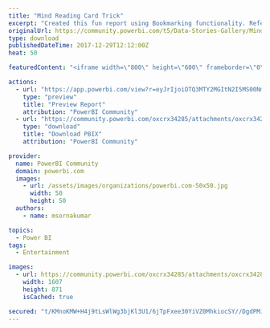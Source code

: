 ```yaml
---
title: "Mind Reading Card Trick"
excerpt: "Created this fun report using Bookmarking functionality. Reference : http://www.caveofmagic.com/"
originalUrl: https://community.powerbi.com/t5/Data-Stories-Gallery/Mind-Reading-Card-Trick/m-p/330548
type: download
publishedDateTime: 2017-12-29T12:12:00Z
heat: 50

featuredContent: "<iframe width=\"800\" height=\"600\" frameborder=\"0\" src=\"https://app.powerbi.com/view?r=eyJrIjoiOTQ3MTY2MGItN2I5MS00NmZlLWE2MWYtOTM5MDE3ZGVmZTNjIiwidCI6ImE5ZThjZjE4LWFhMTItNGM2OC1iNzIwLWQ1NGRlMzdiMWQ0MyIsImMiOjEwfQ\"></iframe>"

actions:
  - url: "https://app.powerbi.com/view?r=eyJrIjoiOTQ3MTY2MGItN2I5MS00NmZlLWE2MWYtOTM5MDE3ZGVmZTNjIiwidCI6ImE5ZThjZjE4LWFhMTItNGM2OC1iNzIwLWQ1NGRlMzdiMWQ0MyIsImMiOjEwfQ"
    type: "preview"
    title: "Preview Report"
    attribution: "PowerBI Community"
  - url: "https://community.powerbi.com/oxcrx34285/attachments/oxcrx34285/DataStoriesGallery/1408/2/MindReadingCardTrick.pbix"
    type: "download"
    title: "Download PBIX"
    attribution: "PowerBI Community"

provider:
  name: PowerBI Community
  domain: powerbi.com
  images:
    - url: /assets/images/organizations/powerbi.com-50x50.jpg
      width: 50
      height: 50
  authors:
    - name: msornakumar

topics:
  - Power BI
tags:
  - Entertainment

images:
  - url: https://community.powerbi.com/oxcrx34285/attachments/oxcrx34285/DataStoriesGallery/1408/1/MindReadingCardTrick.png
    width: 1607
    height: 871
    isCached: true

secured: "t/KMnoKMW+H4j9tLsWlWg3bjKl3U1/6jTpFxee30YiVZ0MhkiocSY//DgdPMJFbM6rEq9j5889ZKHcIthW2+vUqmCw78UtGkQRxlOdcSFGR/naVCsLVILGLMVCEiXl8+XKeBpQQ8qakDXsmEIU6CyxxmlbX8HV7SJ/GXRdGVsoi+GVuFUblMWO5J8IaBz37Jz3ERjWu5jqF/6htlTbzAu7roGEpnecRV8fXYHZRvxaE55pM3cxRrHO09bJRcaKQ6WSWQBsvdpiQcMOrNU77hyJAZX1WAwBErZ440tkvC7R2t3Vf2af0b3rZTcPLzqqhaCWS3fOEj4O/Y7fBdOPlu4XOY5/UsMxeRdNqFM9nkPxNYC3ewQwTQj4hNIC3I1BUhpNIlynDh1HSMYr3MsdG4F89L82DPGdTfKsRp50di1G4=;PMv72KHr89+Oast9Q3zhwg=="
---
```


